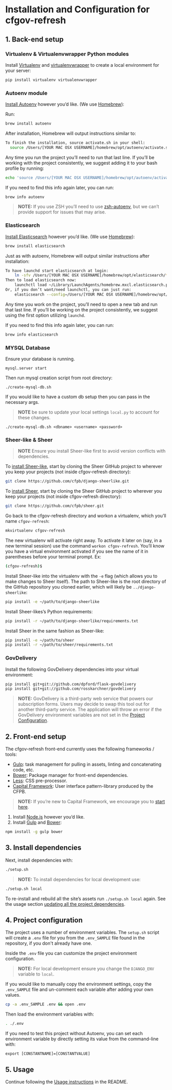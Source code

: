 # Installation and Configuration for cfgov-refresh

## 1. Back-end setup

### Virtualenv & Virtualenvwrapper Python modules

Install [Virtualenv](https://virtualenv.pypa.io/en/latest/index.html) and
[virtualenvwrapper](https://virtualenvwrapper.readthedocs.org/en/latest/)
to create a local environment for your server:
```bash
pip install virtualenv virtualenvwrapper
```

### Autoenv module

[Install Autoenv](https://github.com/kennethreitz/autoenv#install) however you’d like.
(We use [Homebrew](http://brew.sh)):

Run:
```bash
brew install autoenv
```

After installation, Homebrew will output instructions similar to:
```bash
To finish the installation, source activate.sh in your shell:
  source /Users/[YOUR MAC OSX USERNAME]/homebrew/opt/autoenv/activate.sh
```

Any time you run the project you’ll need to run that last line. If you’ll be working with
the project consistently, we suggest adding it to your bash profile by running:
```bash
echo 'source /Users/[YOUR MAC OSX USERNAME]/homebrew/opt/autoenv/activate.sh' >> ~/.bash_profile
```

If you need to find this info again later, you can run:
```bash
brew info autoenv
```

> **NOTE:** If you use ZSH you’ll need to use [zsh-autoenv](https://github.com/Tarrasch/zsh-autoenv),
  but we can’t provide support for issues that may arise.

### Elasticsearch

[Install Elasticsearch](http://www.elastic.co/guide/en/elasticsearch/reference/current/setup.html)
however you’d like. (We use [Homebrew](http://brew.sh)):
```bash
brew install elasticsearch
```

Just as with autoenv, Homebrew will output similar instructions after installation:
```bash
To have launchd start elasticsearch at login:
    ln -sfv /Users/[YOUR MAC OSX USERNAME]/homebrew/opt/elasticsearch/*.plist ~/Library/LaunchAgents
Then to load elasticsearch now:
    launchctl load ~/Library/LaunchAgents/homebrew.mxcl.elasticsearch.plist
Or, if you don’t want/need launchctl, you can just run:
    elasticsearch --config=/Users/[YOUR MAC OSX USERNAME]/homebrew/opt/elasticsearch/config/elasticsearch.yml
```

Any time you work on the project, you’ll need to open a new tab and run that last line.
If you’ll be working on the project consistently, we suggest using the first option
utilizing `launchd`.

If you need to find this info again later, you can run:
```bash
brew info elasticsearch
```

### MYSQL Database
Ensure your database is running.
```
mysql.server start
```

Then run mysql creation script from root directory:
```
./create-mysql-db.sh
```
If you would like to have a custom db setup then you can pass in the necessary args.
> **NOTE** be sure to update your local settings `local.py` to account for these changes.

```
./create-mysql-db.sh <dbname> <username> <password>
```



### Sheer-like & Sheer
> **NOTE** Ensure you install Sheer-like first to avoid version conflicts with dependencies.

To [install Sheer-like](https://github.com/cfpb/django-sheerlike/blob/master/README.rst), start by cloning the
Sheer GitHub project to wherever you keep your projects (not inside cfgov-refresh directory):
```bash
git clone https://github.com/cfpb/django-sheerlike.git
```

To [install Sheer](https://github.com/cfpb/sheer#installation), start by cloning the
Sheer GitHub project to wherever you keep your projects (not inside cfgov-refresh directory):
```bash
git clone https://github.com/cfpb/sheer.git
```

Go back to the cfgov-refresh directory and workon a virtualenv, which you’ll name `cfgov-refresh`:
```bash
mkvirtualenv cfgov-refresh
```

The new virtualenv will activate right away. To activate it later on
(say, in a new terminal session) use the command `workon cfgov-refresh`.
You’ll know you have a virtual environment activated if you see the name of it in
parentheses before your terminal prompt. Ex:
```bash
(cfgov-refresh)$
```

Install Sheer-like into the virtualenv with the `-e` flag (which allows you to make changes to
Sheer itself). The path to Sheer-like is the root directory of the GitHub repository you
cloned earlier, which will likely be `../django-sheerlike`:
```bash
pip install -e ~/path/to/django-sheerlike
```
Install Sheer-likes’s Python requirements:
```bash
pip install -r ~/path/to/django-sheerlike/requirements.txt
```

Install Sheer in the same fashion as Sheer-like:
```bash
pip install -e ~/path/to/sheer
pip install -r ~/path/to/sheer/requirements.txt
```

### GovDelivery

Install the following GovDelivery dependencies into your virtual environment:
```bash
pip install git+git://github.com/dpford/flask-govdelivery
pip install git+git://github.com/rosskarchner/govdelivery
```

> **NOTE:** GovDelivery is a third-party web service that powers our subscription forms.
  Users may decide to swap this tool out for another third-party service.
  The application will throw an error
  if the GovDelivery environment variables are not set
  in the [Project Configuration](https://github.com/cfpb/cfgov-refresh/blob/flapjack/INSTALL.md#4-project-configuration).


## 2. Front-end setup

The cfgov-refresh front-end currently uses the following frameworks / tools:

- [Gulp](http://gulpjs.com): task management for pulling in assets,
  linting and concatenating code, etc.
- [Bower](http://bower.io): Package manager for front-end dependencies.
- [Less](http://lesscss.org): CSS pre-processor.
- [Capital Framework](https://cfpb.github.io/capital-framework/getting-started):
  User interface pattern-library produced by the CFPB.

> **NOTE:** If you’re new to Capital Framework, we encourage you to
  [start here](https://cfpb.github.io/capital-framework/getting-started).

1. Install [Node.js](http://nodejs.org) however you’d like.
2. Install [Gulp](http://gulpjs.com) and [Bower](http://bower.io):

```bash
npm install -g gulp bower
```

## 3. Install dependencies

Next, install dependencies with:

```bash
./setup.sh
```

> **NOTE:**
  To install dependencies for local development use:
  ```bash
  ./setup.sh local
  ```
  To re-install and rebuild all the site’s assets run `./setup.sh local` again.
  See the usage section
  [updating all the project dependencies](README.md#updating-all-dependencies).


## 4. Project configuration

The project uses a number of environment variables.
The `setup.sh` script will create a `.env` file for you
from the `.env_SAMPLE` file found in the repository,
if you don't already have one.

Inside the `.env` file you can customize the project environment configuration.

> **NOTE:**
  For local development ensure you change the `DJANGO_ENV` variable to `local`.

If you would like to manually copy the environment settings,
copy the `.env_SAMPLE` file and un-comment each variable after
adding your own values.
```bash
cp -a .env_SAMPLE .env && open .env
```

Then load the environment variables with:
```bash
. ./.env
```

If you need to test this project without Autoenv,
you can set each environment variable
by directly setting its value from the command-line with:
```
export [CONSTANTNAME]=[CONSTANTVALUE]
```

## 5. Usage

Continue following the [Usage instructions](README.md#usage) in the README.
